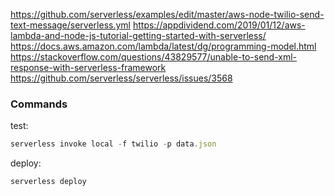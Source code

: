 https://github.com/serverless/examples/edit/master/aws-node-twilio-send-text-message/serverless.yml
https://appdividend.com/2019/01/12/aws-lambda-and-node-js-tutorial-getting-started-with-serverless/
https://docs.aws.amazon.com/lambda/latest/dg/programming-model.html
https://stackoverflow.com/questions/43829577/unable-to-send-xml-response-with-serverless-framework
https://github.com/serverless/serverless/issues/3568

### Commands

test:

```js
serverless invoke local -f twilio -p data.json
```

deploy:

```js
serverless deploy
```
